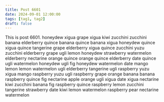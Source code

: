 ```yaml
---
title: Post 6601
date: 2024-09-01 12:00:00
tags: [tag1, tag2]
draft: false
---
```

This is post 6601.
honeydew
xigua
grape
xigua
kiwi
zucchini
zucchini
banana
elderberry
quince
banana
quince
banana
xigua
honeydew
quince
xigua
quince
tangerine
grape
elderberry
xigua
quince
zucchini
yuzu
zucchini
elderberry
grape
ugli
lemon
honeydew
strawberry
watermelon
elderberry
nectarine
orange
quince
orange
quince
elderberry
date
quince
ugli
watermelon
honeydew
ugli
fig
honeydew
watermelon
date
mango
lemon
lemon
watermelon
ugli
elderberry
tangerine
ugli
raspberry
yuzu
xigua
mango
raspberry
yuzu
ugli
raspberry
grape
orange
banana
banana
raspberry
quince
fig
nectarine
apple
orange
ugli
xigua
date
xigua
nectarine
kiwi
zucchini
banana
fig
raspberry
quince
raspberry
lemon
zucchini
tangerine
strawberry
date
kiwi
lemon
watermelon
raspberry
pear
nectarine
watermelon
